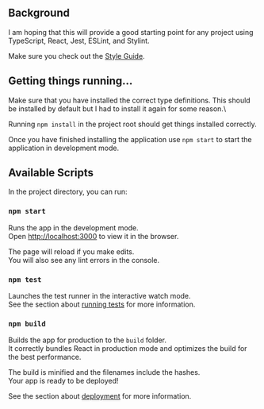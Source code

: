 ## Background

I am hoping that this will provide a good starting point for any project using TypeScript, React, Jest, ESLint, and Stylint.

Make sure you check out the [Style Guide](docs/STYLE.md).

## Getting things running...

Make sure that you have installed the correct type definitions. This should be installed by default but I had to install it again for some reason.\

Running `npm install` in the project root should get things installed correctly.

Once you have finished installing the application use `npm start` to start the application in development mode.


## Available Scripts

In the project directory, you can run:

### `npm start`

Runs the app in the development mode.\
Open [http://localhost:3000](http://localhost:3000) to view it in the browser.

The page will reload if you make edits.\
You will also see any lint errors in the console.

### `npm test`

Launches the test runner in the interactive watch mode.\
See the section about [running tests](https://facebook.github.io/create-react-app/docs/running-tests) for more information.

### `npm build`

Builds the app for production to the `build` folder.\
It correctly bundles React in production mode and optimizes the build for the best performance.

The build is minified and the filenames include the hashes.\
Your app is ready to be deployed!

See the section about [deployment](https://facebook.github.io/create-react-app/docs/deployment) for more information.
